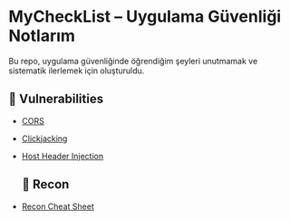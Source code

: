 # MyCheckList – Uygulama Güvenliği Notlarım
Bu repo, uygulama güvenliğinde öğrendiğim şeyleri unutmamak ve  sistematik ilerlemek için oluşturuldu.

## 📂 Vulnerabilities
- [CORS](./vulnerabilities/CORS/README.md)
- [Clickjacking](./vulnerabilities/clickjacking/README.md)
- [Host Header Injection](./vulnerabilities/host-header-injection/README.md)

  ## 📂 Recon
- [Recon Cheat Sheet](./recon/recon.md)
